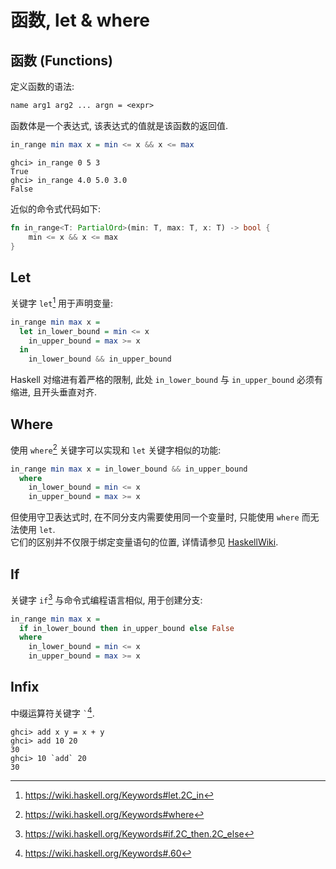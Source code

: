 # 函数, let & where

## 函数 (Functions)

定义函数的语法:

```txt
name arg1 arg2 ... argn = <expr>
```

函数体是一个表达式, 该表达式的值就是该函数的返回值.

```hs
in_range min max x = min <= x && x <= max
```

```console
ghci> in_range 0 5 3
True
ghci> in_range 4.0 5.0 3.0
False
```

近似的命令式代码如下:

```rs
fn in_range<T: PartialOrd>(min: T, max: T, x: T) -> bool {
    min <= x && x <= max
}
```

## Let

关键字 `let`[^let] 用于声明变量:

```hs
in_range min max x =
  let in_lower_bound = min <= x
    in_upper_bound = max >= x
  in
    in_lower_bound && in_upper_bound
```

Haskell 对缩进有着严格的限制, 此处 `in_lower_bound` 与 `in_upper_bound` 必须有缩进, 且开头垂直对齐.

## Where

使用 `where`[^where] 关键字可以实现和 `let` 关键字相似的功能:

```hs
in_range min max x = in_lower_bound && in_upper_bound
  where
    in_lower_bound = min <= x
    in_upper_bound = max >= x
```

但使用守卫表达式时, 在不同分支内需要使用同一个变量时, 只能使用 `where` 而无法使用 `let`.  
它们的区别并不仅限于绑定变量语句的位置, 详情请参见 [HaskellWiki](https://wiki.haskell.org/Let_vs._Where).

## If

关键字 `if`[^if] 与命令式编程语言相似, 用于创建分支:

```hs
in_range min max x =
  if in_lower_bound then in_upper_bound else False
  where
    in_lower_bound = min <= x
    in_upper_bound = max >= x
```

## Infix

中缀运算符关键字 `` ` ``[^infix].

```console
ghci> add x y = x + y
ghci> add 10 20
30
ghci> 10 `add` 20
30
```

[^let]: <https://wiki.haskell.org/Keywords#let.2C_in>
[^where]: <https://wiki.haskell.org/Keywords#where>
[^if]: <https://wiki.haskell.org/Keywords#if.2C_then.2C_else>
[^infix]: <https://wiki.haskell.org/Keywords#.60>
